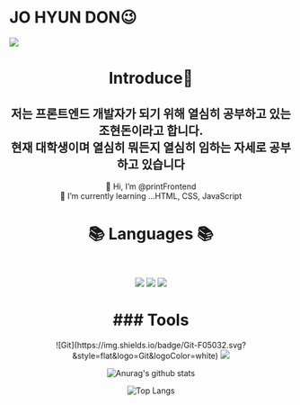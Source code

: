   # JO HYUN DON😉
<img src="https://capsule-render.vercel.app/api?type=waving&color=timeAuto&height=300&section=header&text=Donny%20Github&fontSize=50" />

<div align="center">
  <h1>Introduce🙌 </h1>
  <h2> 저는 프론트엔드 개발자가 되기 위해 열심히 공부하고 있는 조현돈이라고 합니다.</br>
    현재 대학생이며 열심히 뭐든지 열심히 임하는 자세로 공부하고 있습니다</h2>
  👋 Hi, I’m @printFrontend</br>
  🌱 I’m currently learning ...HTML, CSS, JavaScript


  <h1 align="center"><b>📚 Languages 📚</b></h1>
  </br>
  <p align="center">
  <img src="https://img.shields.io/badge/HTML-orange?style=flat&logo=HTML5&logoColor=E34F26"/>
  <img src="https://img.shields.io/badge/CSS-blue?style=flat&logo=CSS3&logoColor=1572B6"/>
  <img src="https://img.shields.io/badge/javascirpt-yellow?style=flat&logo=JavaScript&logoColor=F7DF1E"/>
  <p>
  
   <h1>### Tools </h1>
  ![Git](https://img.shields.io/badge/Git-F05032.svg?&style=flat&logo=Git&logoColor=white)
  <img src="https://img.shields.io/badge/Visual Studio-blue?style=flat&logo=Visual Studio&logoColor=#C2D91"/>
  
  ![Anurag's github stats](https://github-readme-stats.vercel.app/api?username=printFrontend&show_icons=true&theme=tokyonight)

  ![Top Langs](https://github-readme-stats.vercel.app/api/top-langs/?username=printFrontend&layout=compact&theme=tokyonight)
</div>
